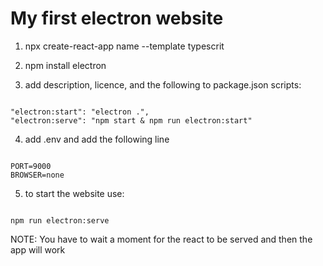# My first electron website
1. npx create-react-app name --template typescrit

2. npm install electron

3. add description, licence, and the following to package.json scripts:

<code>
"electron:start": "electron .",
"electron:serve": "npm start & npm run electron:start"
</code>

4. add .env and add the following line

<pre><code>
PORT=9000
BROWSER=none
</code></pre>

5. to start the website use:

<pre><code>
npm run electron:serve
</code></pre>

NOTE: You have to wait a moment for the react to be served and then the app will work